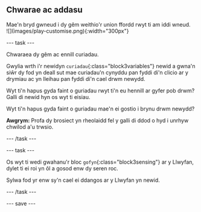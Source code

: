 ## Chwarae ac addasu

<div style="display: flex; flex-wrap: wrap">
<div style="flex-basis: 200px; flex-grow: 1; margin-right: 15px;">
Mae'n bryd gwneud i dy gêm weithio'r union ffordd rwyt ti am iddi wneud.
</div>
<div>
![](images/play-customise.png){:width="300px"}
</div>
</div>

--- task ---

Chwaraea dy gêm ac ennill curiadau.

Gwylia wrth i'r newidyn `curiadau`{:class="block3variables"} newid a gwna'n siŵr dy fod yn deall sut mae curiadau'n cynyddu pan fyddi di'n clicio ar y drymiau ac yn lleihau pan fyddi di'n cael drwm newydd.

Wyt ti'n hapus gyda faint o guriadau rwyt ti'n eu hennill ar gyfer pob drwm? Galli di newid hyn os wyt ti eisiau.

Wyt ti'n hapus gyda faint o guriadau mae'n ei gostio i brynu drwm newydd?

**Awgrym:** Profa dy brosiect yn rheolaidd fel y galli di ddod o hyd i unrhyw chwilod a'u trwsio.

--- /task ---

--- task ---

Os wyt ti wedi gwahanu'r bloc `gofyn`{:class="block3sensing"} ar y Llwyfan, dylet ti ei roi yn ôl a gosod enw dy seren roc.

Sylwa fod yr enw sy'n cael ei ddangos ar y Llwyfan yn newid.

--- /task ---

--- save ---

